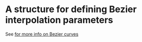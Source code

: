 # A structure for defining Bezier interpolation parameters

See [for more info on Bezier curves](https://en.wikipedia.org/wiki/B%C3%A9zier_curve)
